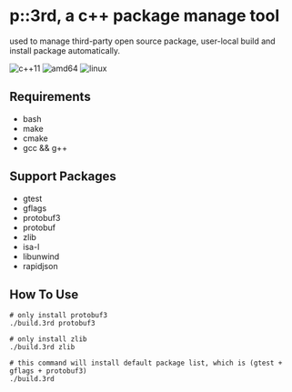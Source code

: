 p::3rd, a c++ package manage tool
============

used to manage third-party open source package, user-local build and install package automatically.

![c++11](https://img.shields.io/badge/c++11-only-green.svg)
![amd64](https://img.shields.io/badge/x86--64-only-green.svg)
![linux](https://img.shields.io/badge/linux-only-green.svg)

Requirements
------------

- bash
- make
- cmake
- gcc && g++

 
Support Packages
------------

- gtest
- gflags
- protobuf3
- protobuf
- zlib
- isa-l
- libunwind
- rapidjson


How To Use
------------

```
# only install protobuf3
./build.3rd protobuf3

# only install zlib
./build.3rd zlib

# this command will install default package list, which is (gtest + gflags + protobuf3)
./build.3rd
```
